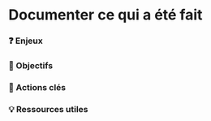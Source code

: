 # Documenter ce qui a été fait

### ❓ Enjeux





### 🎯 Objectifs





### 📑 Actions clés





### 💡 Ressources utiles

